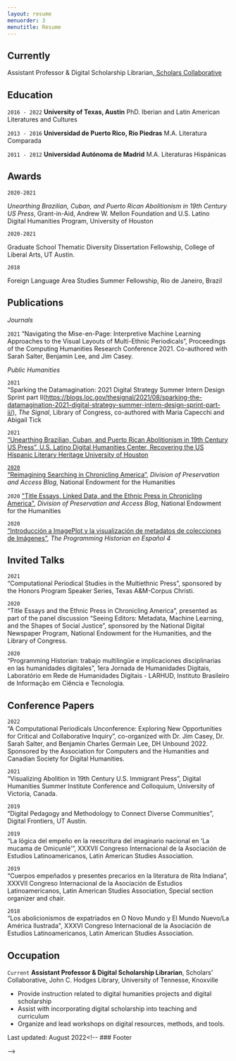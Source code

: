 ```yaml
---
layout: resume
menuorder: 3
menutitle: Resume
---
```

## Currently

Assistant Professor & Digital Scholarship Librarian,<a href='https://www.lib.utk.edu/scholar'> Scholars Collaborative</a>

## Education

`2016 - 2022`
__University of Texas, Austin__
PhD. Iberian and Latin American Literatures and Cultures

`2013 - 2016`
__Universidad de Puerto Rico, Río Piedras__
M.A. Literatura Comparada

`2011 - 2012`
__Universidad Autónoma de Madrid__
M.A. Literaturas Hispánicas 

## Awards

`2020-2021`

<em>Unearthing Brazilian, Cuban, and Puerto Rican Abolitionism in 19th Century US Press</em>, Grant-in-Aid, Andrew W. Mellon Foundation and U.S. Latino Digital Humanities Program, University of Houston

`2020-2021`

Graduate School Thematic Diversity Dissertation Fellowship, 
College of Liberal Arts, UT Austin.

`2018`

Foreign Language Area Studies Summer Fellowship, Rio de Janeiro, Brazil

## Publications

<!-- A list is also available [online](https://scholar.google.co.uk/citations?user=LTOTl0YAAAAJ) -->
*Journals*

`2021`
“Navigating the Mise-en-Page: Interpretive Machine Learning Approaches to the Visual Layouts of Multi-Ethnic Periodicals”, Proceedings of the Computing Humanities Research Conference 2021. Co-authored with Sarah Salter, Benjamin Lee, and Jim Casey. 

_Public Humanities_

`2021`		
“Sparking the Datamagination: 2021 Digital Strategy Summer Intern Design Sprint part II(https://blogs.loc.gov/thesignal/2021/08/sparking-the-datamagination-2021-digital-strategy-summer-intern-design-sprint-part-ii/), _The Signal_, Library of Congress, co-authored with Maria Capecchi and Abigail Tick

`2021`		
<a href="https://youtu.be/6pCi0tjRv6Y" target="_blank">“Unearthing Brazilian, Cuban, and Puerto Rican Abolitionism in 19th Century US Press”, U.S. Latino Digital Humanities Center, Recovering the US Hispanic Literary Heritage University of Houston

`2020`		
<a href="https://www.neh.gov/blog/reimagining-searching-chronicling-america" target="_blank">“Reimagining Searching in Chronicling America”</a>, _Division of Preservation and Access Blog_, National Endowment for the Humanities

`2020`
<a href="https://www.neh.gov/blog/title-essays-linked-data-and-ethnic-press-chronicling-america" target="_blank"> "Title Essays, Linked Data, and the Ethnic Press in Chronicling America"</a>, _Division of Preservation and Access Blog_, National Endowment for the Humanities

`2020`		
<a href="https://doi.org/10.46430/phes0046" target="_blank"> “Introducción a ImagePlot y la visualización de metadatos de colecciones 
de Imágenes”</a>, _The Programming Historian en Español 4_


## Invited Talks

`2021`	
“Computational Periodical Studies in the Multiethnic Press”, sponsored by the Honors Program Speaker Series, Texas A&M-Corpus Christi.

`2020`	
“Title Essays and the Ethnic Press in Chronicling America”, presented as part of the panel discussion “Seeing Editors: Metadata, Machine Learning, and the Shapes of Social Justice”, sponsored by the National Digital Newspaper Program, National Endowment for the Humanities, and the Library of Congress. 

`2020`		
“Programming Historian: trabajo multilingüe e implicaciones disciplinarias en las humanidades digitales”, 1era Jornada de Humanidades Digitais, Laboratório em Rede de Humanidades Digitais - LARHUD, Instituto Brasileiro de Informação em Ciência e Tecnologia.

## Conference Papers

`2022`	
“A Computational Periodicals Unconference: Exploring New Opportunities for Critical and Collaborative Inquiry”, co-organized with Dr. Jim Casey, Dr. Sarah Salter, and Benjamin Charles Germain Lee, DH Unbound 2022. Sponsored by the Association for Computers and the Humanities and Canadian Society for Digital Humanities.

`2021`	
“Visualizing Abolition in 19th Century U.S. Immigrant Press”, Digital Humanities Summer Institute Conference and Colloquium, University of Victoria, Canada.

`2019` 	
“Digital Pedagogy and Methodology to Connect Diverse Communities”, Digital Frontiers, UT Austin.

`2019` 	
“La lógica del empeño en la reescritura del imaginario nacional en ‘La mucama de Omicunlé’”, XXXVII Congreso Internacional de la Asociación de Estudios Latinoamericanos, Latin American Studies Association. 

`2019` 		
“Cuerpos empeñados y presentes precarios en la literatura de Rita Indiana”, XXXVII Congreso Internacional de la Asociación de Estudios Latinoamericanos, Latin American Studies Association, Special section organizer and chair.

`2018` 		
“Los abolicionismos de expatriados en O Novo Mundo y El Mundo Nuevo/La América Ilustrada", XXXVI Congreso Internacional de la Asociación de Estudios Latinoamericanos, Latin American Studies Association. 

## Occupation

`Current`
__Assistant Professor & Digital Scholarship Librarian__, Scholars' Collaborative, John C. Hodges Library, University of Tennesse, Knoxville 

- Provide instruction related to digital humanities projects and digital scholarship
- Assist with incorporating digital scholarship into teaching and curriculum
- Organize and lead workshops on digital resources, methods, and tools.



Last updated: August 2022<!-- ### Footer

 -->


